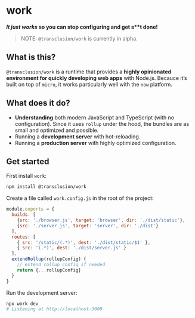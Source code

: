 # work

**_It just works_ so you can stop configuring and get s\*\*t done!**

> NOTE: `@transclusion/work` is currently in alpha.

## What is this?

`@transclusion/work` is a runtime that provides a **highly opinionated environment for quickly developing web apps** with Node.js. Becauce it’s built on top of `micro`, it works particularly well with the `now` platform.

## What does it do?

- **Understanding** both modern JavaScript and TypeScript (with no configuration). Since it uses `rollup` under the hood, the bundles are as small and optimized and possible.
- Running a **development server** with hot-reloading.
- Running a **production server** with highly optimized configuration.

## Get started

First install `work`:

```sh
npm install @transclusion/work
```

Create a file called `work.config.js` in the root of the project:

```js
module.exports = {
  builds: [
    {src: './browser.js', target: 'browser', dir: './dist/static'},
    {src: './server.js', target: 'server', dir: './dist'}
  ],
  routes: [
    { src: '/static/(.*)', dest: './dist/static/$1' },
    { src: '(.*)', dest: './dist/server.js' }
  ],
  extendRollup(rollupConfig) {
    // extend rollup config if needed
    return {...rollupConfig}
  }
}
```

Run the development server:

```sh
npx work dev
# Listening at http://localhost:3000
```
